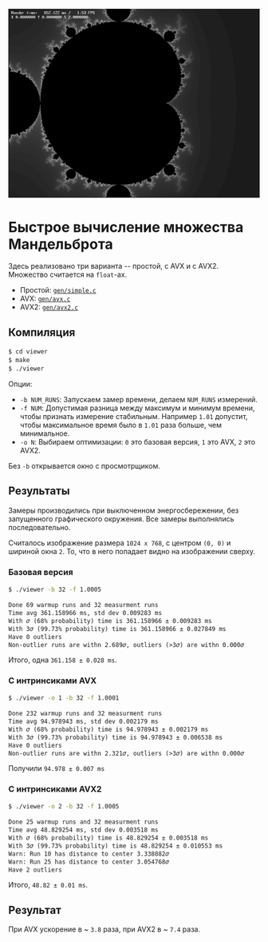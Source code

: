 ![Мандельброт](result.png)

# Быстрое вычисление множества Мандельброта

Здесь реализовано три варианта -- простой, с AVX и с AVX2.
Множество считается на `float`-ах.

 - Простой: [`gen/simple.c`](gen/simple.c)
 - AVX: [`gen/avx.c`](gen/avx.c)
 - AVX2: [`gen/avx2.c`](gen/avx2.c)

## Компиляция

```bash
$ cd viewer
$ make
$ ./viewer
```

Опции:

 - `-b NUM_RUNS`: Запускаем замер времени, делаем `NUM_RUNS` измерений.
 - `-f NUM`: Допустимая разница между максимум и минимум времени, чтобы признать измерение стабильным.
    Например `1.01` допустит, чтобы максимальное время было в `1.01` раза больше, чем минимальное.
 - `-o N`: Выбираем оптимизации: `0` это базовая версия, `1` это AVX, `2` это AVX2.

Без `-b` открывается окно с просмотрщиком.

## Результаты

Замеры производились при выключенном энергосбережении,
без запущенного графического окружения. Все замеры выполнялись последовательно.

Считалось изображение размера `1024 x 768`, с центром `(0, 0)` и шириной окна `2`.
То, что в него попадает видно на изображении сверху.

### Базовая версия

```bash
$ ./viewer -b 32 -f 1.0005
```

```
Done 69 warmup runs and 32 measurment runs
Time avg 361.158966 ms, std dev 0.009283 ms
With 𝜎 (68% probability) time is 361.158966 ± 0.009283 ms
With 3𝜎 (99.73% probability) time is 361.158966 ± 0.027849 ms
Have 0 outliers
Non-outlier runs are withn 2.689𝜎, outliers (>3𝜎) are withn 0.000𝜎
```

Итого, одна `361.158 ± 0.028 ms`.

### С интринсиками AVX

```bash
$ ./viewer -o 1 -b 32 -f 1.0001
```

```
Done 232 warmup runs and 32 measurment runs
Time avg 94.978943 ms, std dev 0.002179 ms
With 𝜎 (68% probability) time is 94.978943 ± 0.002179 ms
With 3𝜎 (99.73% probability) time is 94.978943 ± 0.006538 ms
Have 0 outliers
Non-outlier runs are withn 2.321𝜎, outliers (>3𝜎) are withn 0.000𝜎
```

Получили `94.978 ± 0.007 ms`

### С интринсиками AVX2

```bash
$ ./viewer -o 2 -b 32 -f 1.0005
```

```
Done 25 warmup runs and 32 measurment runs
Time avg 48.829254 ms, std dev 0.003518 ms
With 𝜎 (68% probability) time is 48.829254 ± 0.003518 ms
With 3𝜎 (99.73% probability) time is 48.829254 ± 0.010553 ms
Warn: Run 10 has distance to center 3.338882𝜎
Warn: Run 25 has distance to center 3.054768𝜎
Have 2 outliers
```

Итого, `48.82 ± 0.01 ms`.

## Результат

При AVX ускорение в ~ `3.8` раза, при AVX2 в ~ `7.4` раза.
